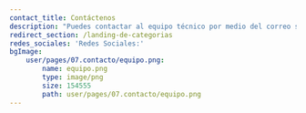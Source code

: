 ```yaml
---
contact_title: Contáctenos
description: "Puedes contactar al equipo técnico por medio del correo según\r\nsu Categoría"
redirect_section: /landing-de-categorias
redes_sociales: 'Redes Sociales:'
bgImage:
    user/pages/07.contacto/equipo.png:
        name: equipo.png
        type: image/png
        size: 154555
        path: user/pages/07.contacto/equipo.png
---
```



